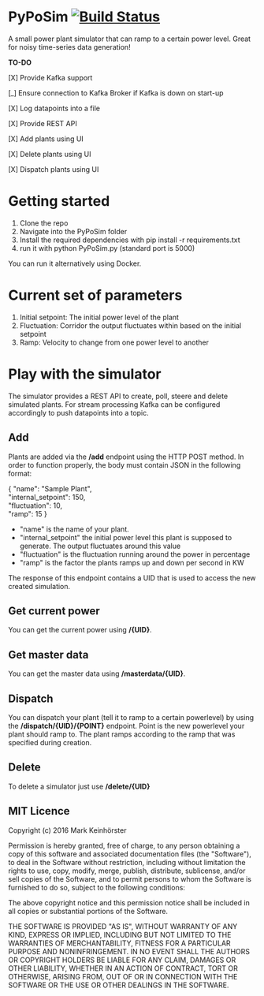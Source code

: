 # PyPoSim [![Build Status](https://travis-ci.org/crazzle/PyPoSim.svg?branch=master)](https://travis-ci.org/crazzle/PyPoSim)
A small power plant simulator that can ramp to a certain power level. Great for noisy time-series data generation!

**TO-DO**

[X] Provide Kafka support

[_] Ensure connection to Kafka Broker if Kafka is down on start-up

[X] Log datapoints into a file

[X] Provide REST API

[X] Add plants using UI

[X] Delete plants using UI

[X] Dispatch plants using UI


# Getting started
1. Clone the repo
2. Navigate into the PyPoSim folder
3. Install the required dependencies with pip install -r requirements.txt
4. run it with python PyPoSim.py (standard port is 5000)

You can run it alternatively using Docker.

# Current set of parameters
1. Initial setpoint: The initial power level of the plant
2. Fluctuation: Corridor the output fluctuates within based on the initial setpoint
3. Ramp: Velocity to change from one power level to another

# Play with the simulator
The simulator provides a REST API to create, poll, steere and delete simulated plants.
For stream processing Kafka can be configured accordingly to push datapoints into a topic.

## Add
Plants are added via the **/add** endpoint using the HTTP POST method.
In order to function properly, the body must contain JSON in the following format:

{ "name": "Sample Plant", 	
  "internal_setpoint": 150, 	
  "fluctuation": 10, 	
  "ramp": 15 }

- "name" is the name of your plant.
- "internal_setpoint" the initial power level this plant is supposed to generate. The output fluctuates around this value
- "fluctuation" is the fluctuation running around the power in percentage
- "ramp" is the factor the plants ramps up and down per second in KW

The response of this endpoint contains a UID that is used to access the new created simulation.

## Get current power
You can get the current power using **/{UID}**.

## Get master data
You can get the master data using **/masterdata/{UID}**.

## Dispatch
You can dispatch your plant (tell it to ramp to a certain powerlevel) by using 
the **/dispatch/{UID}/{POINT}** endpoint. Point is the new powerlevel your plant should ramp to.
The plant ramps according to the ramp that was specified during creation.

## Delete
To delete a simulator just use **/delete/{UID}**

## MIT Licence
Copyright (c) 2016 Mark Keinhörster

Permission is hereby granted, free of charge, to any person obtaining a copy
of this software and associated documentation files (the "Software"), to deal
in the Software without restriction, including without limitation the rights
to use, copy, modify, merge, publish, distribute, sublicense, and/or sell
copies of the Software, and to permit persons to whom the Software is
furnished to do so, subject to the following conditions:

The above copyright notice and this permission notice shall be included in all
copies or substantial portions of the Software.

THE SOFTWARE IS PROVIDED "AS IS", WITHOUT WARRANTY OF ANY KIND, EXPRESS OR
IMPLIED, INCLUDING BUT NOT LIMITED TO THE WARRANTIES OF MERCHANTABILITY,
FITNESS FOR A PARTICULAR PURPOSE AND NONINFRINGEMENT. IN NO EVENT SHALL THE
AUTHORS OR COPYRIGHT HOLDERS BE LIABLE FOR ANY CLAIM, DAMAGES OR OTHER
LIABILITY, WHETHER IN AN ACTION OF CONTRACT, TORT OR OTHERWISE, ARISING FROM,
OUT OF OR IN CONNECTION WITH THE SOFTWARE OR THE USE OR OTHER DEALINGS IN THE
SOFTWARE.

